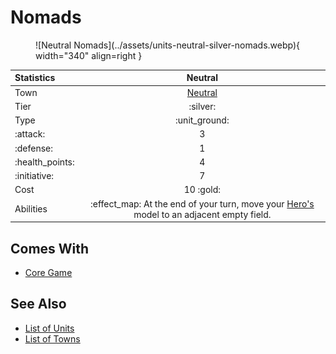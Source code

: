 # Nomads

<figure markdown="span">
    ![Neutral Nomads](../assets/units-neutral-silver-nomads.webp){ width="340" align=right }
</figure>


| Statistics | Neutral |
| :--- | :---: |
| Town | [Neutral](../towns/neutral.md) |
| Tier | :silver: |
| Type | :unit_ground: |
| :attack: | 3 |
| :defense: | 1 |
| :health_points: | 4 |
| :initiative: | 7 |
| Cost | 10 :gold: |
| Abilities | :effect_map: At the end of your turn, move your [Hero's](../heroes/index.md) model to an adjacent empty field. |


## Comes With

- [Core Game](../content.md)


## See Also

- [List of Units](index.md)
- [List of Towns](../towns/index.md)